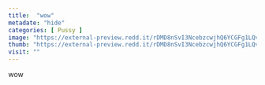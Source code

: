 ```yaml
---
title:  "wow"
metadate: "hide"
categories: [ Pussy ]
image: "https://external-preview.redd.it/rDMD8nSvI3NcebzcwjhQ6YCGFg1LQv_18JC9OsksK1Q.jpg?auto=webp&s=e5f865ac6eff7ececb5a1fa5b2a5d2378fafff5d"
thumb: "https://external-preview.redd.it/rDMD8nSvI3NcebzcwjhQ6YCGFg1LQv_18JC9OsksK1Q.jpg?width=640&crop=smart&auto=webp&s=ccd533431400e71b3aef86826518bca6b7e5e175"
visit: ""
---
```

wow
